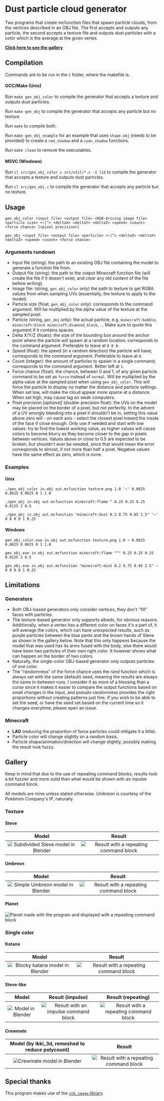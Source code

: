 # Dust particle cloud generator

Two programs that create mcfunction files that spawn particle clouds, from the vertices described in an OBJ file. The first accepts and outputs any particle, the second accepts a texture file and outputs dust particles with a color which is the average at the given vertex.

[**Click here to see the gallery**](#gallery)

## Compilation

Commands are to be run in the `C` folder, where the makefile is.

#### GCC/Make (Unix)

Run `make gen_obj_color` to compile the generator that accepts a texture and outputs dust particles.

Run `make gen_obj` to compile the generator that accepts any particle but no texture.

Run `make` to compile both.

Run `make gen_obj_example` for an example that uses `shape.obj` (needs to be provided) to create a `red_shadow` and a `cyan_shadow` functions.

Run `make clean` to remove the executables.

#### MSVC (Windows)

Run `cl src/gen_obj_color.c src/util/*.c -I lib` to compile the generator that accepts a texture and outputs dust particles.

Run `cl src/gen_obj.c` to compile the generator that accepts any particle but no texture.

## Usage

`gen_obj_color <input file> <output file> <RGB-driving image file> <particle size> <~|^> <deltaX> <deltaY> <deltaZ> <speed> <count> <force chance> [<pixel precision>]`

`gen_obj <input file> <output file> <particle> <~|^> <deltaX> <deltaY> <deltaZ> <speed> <count> <force chance>`

### Arguments rundown

* Input file (string): the path to an existing OBJ file containing the model to generate a function file from.
* Output file (string): the path to the output Minecraft function file (will create the file if it doesn't exist, and clear any old content of the file before writing).
* Image file: (string, `gen_obj_color` only) the path to texture to get RGBA values from when sampling UVs (essentially, the texture to apply to the model).
* Particle size (float, `gen_obj_color` only): corresponds to the command argument. Will be multiplied by the alpha value of the texture at the sampled pixel.
* Particle (string, `gen_obj` only): the actual particle, e.g. `minecraft:bubble`, `minecraft:block minecraft:diamond_block`, ... Make sure to quote this argument if it contains spaces.
* Delta X/Y/Z (floats): the size of the bounding box around the anchor point where the particle will spawn at a random location; corresponds to the command argument. Preferable to leave at `0 0 0`.
* Speed (float): the speed (in a random direction) the particle will have; corresponds to the command argument. Preferable to leave at `0`.
* Count (integer): the amount of particles to spawn in a single command; corresponds to the command argument. Better left at `1`.
* Force chance (float): the chance, between 0 and 1, of any given particle command to be set as `force` instead of `normal`. Will be multiplied by the alpha value at the sampled pixel when using `gen_obj_color`. This will force the particle to display no matter the distance and particle settings. When set low, will make the cloud appear more sparce at a distance. When set high, may cause lag on weak computers.
* Pixel precision *[optional]* (double-precision float): the UVs on the model may be placed on the border of a pixel, but not perfectly. In the advent of a UV wrongly bleeding into a pixel it shouldn't be in, setting this value above zero will - on each axis - select the closest pixel toward the inside of the face if close enough. Only use if needed and start with low values: try to find the lowest working value, as higher values will cause colors to become blurry as they become closer to the gap in pixels between vertices. Values above or close to 0.5 are expected to be broken, but shouldn't ever be needed, since that would mean the error corresponds to almost, if not more than half a pixel. Negative values have the same effect as zero, which is none.

### Examples

#### Unix

`./gen_obj_color in.obj out.mcfunction texture.png 1.0 '~' 0.0625 0.0625 0.0625 0 1 1.0`

`./gen_obj in.obj out.mcfunction minecraft:flame ^ 0.25 0.25 0.25 0.0125 2 0.5`

`./gen_obj in.obj out.mcfunction "minecraft:dust 0.2 0.75 0.95 2.5" '~' 0 0 0 0 1 0.25`

#### Windows

`gen_obj_color.exe in.obj out.mcfunction texture.png 1.0 ~ 0.0625 0.0625 0.0625 0 1 1.0`

`gen_obj.exe in.obj out.mcfunction minecraft:flame "^" 0.25 0.25 0.25 0.0125 2 0.5`

`gen_obj.exe in.obj out.mcfunction "minecraft:dust 0.2 0.75 0.95 2.5" ~ 0 0 0 0 1 0.25`

## Limitations

### Generators

* Both OBJ-based generators only consider vertices, they don't "fill" faces with particles.
* The texture-based generator only supports albedo, for obvious reasons. Additionally, when a vertex has a different color on faces it's a part of, it will average the colors, which can have unexpected results, such as purple particles between the blue pants and the brown hands of Steve as shown in the gallery below. Note that this only happens because the model that was used has its arms fused with the body, else there would have been two particles of their own right color. It however shows what can happen on the border of two colors.
* Naturally, the single-color OBJ-based generator only outputs particles of one color.
* The "randomness" of the force chance uses the rand function which is always set with the same (default) seed, meaning the results are always the same in-between runs. I consider it as more of a blessing than a curse since it makes it easier to compare the output functions based on small changes in the input, and pseudo-randomness provides the right proportions without creating patterns just fine. If you wish to be able to set the seed, or have the seed set based on the current time so it changes everytime, please open an issue.

### Minecraft

* **LAG** (reducing the proportion of force particles could mitigate it a little).
* Particle color will change slightly on a random basis.
* Particle shape/animation/direction will change slightly, possibly making the result look fuzzy.

## Gallery

Keep in mind that due to the use of repeating command blocks, results look a bit fuzzier and more solid than what would be shown with an inpulse command block.

All models are mine unless stated otherwise. Umbreon is courtesy of the Pokémon Company's IP, naturally.

### Texture

#### Steve

Model | Result
:----:|:-----:
![Subdivided Steve model in Blender](img/steve_model.png) | ![Result with a repeating command block](img/steve_repeat.png)

#### Umbreon

Model | Result
:----:|:-----:
![Simple Umbreon model in Blender](img/umbreon_model.png) | ![Result with a repeating command block](img/umbreon_repeat.png)

#### Planet

![Planet made with the program and displayed with a repeating command block](img/planet_repeat.png)

### Single color

#### Katana

Model | Result
:----:|:-----:
![Blocky katana model in Blender](img/katana_model.png) | ![Result with a repeating command block](img/katana_repeat.png)

#### Steve-like

Model | Result (impulse) | Result (repeating)
:----:|:----------------:|:-----------------:
![Model in Blender](img/steve_omni_model.png) | ![Result with an impulse command block](img/steve_omni_impulse.png) | ![Result with a repeating command block](img/steve_omni_repeat.png)

#### Crewmate

Model (by Ikki_3d, remeshed to reduce polycount) | Result
:-----------------------------------------------:|:-----:
![Crewmate model in Blender](img/crewmate_model.png) | ![Result with a repeating command block](img/crewmate_repeat.png)

## Special thanks

This program makes use of the [`stb_image` library](https://github.com/nothings/stb/blob/master/stb_image.h).
